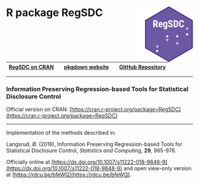 #  R package RegSDC   <img src="man/figures/logo.png" align="right" height="150" /> <img src="man/figures/empty.png" align="right" /> 


| [RegSDC on CRAN](https://cran.r-project.org/package=RegSDC) |  | [pkgdown website](https://olangsrud.github.io/RegSDC/) |  | [GitHub Repository](https://github.com/olangsrud/RegSDC) |
|----------------------|---|----------------------|---|----------------------|


***

### Information Preserving Regression-based Tools for Statistical Disclosure Control

Official version on CRAN: [https://cran.r-project.org/package=RegSDC](https://cran.r-project.org/package=RegSDC)

***

Implementation of the methods described in: 


Langsrud, Ø. (2019), Information Preserving Regression-based Tools for Statistical Disclosure Control, *Statistics and Computing*, **29**, 965-976. 

Officially online at [https://dx.doi.org/10.1007/s11222-018-9848-9](https://dx.doi.org/10.1007/s11222-018-9848-9)
and open view-only version at [https://rdcu.be/bfeWQ](https://rdcu.be/bfeWQ).
 
